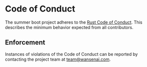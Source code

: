 # Code of Conduct

The summer boot project adheres to the [Rust Code of Conduct](https://www.rust-lang.org/policies/code-of-conduct). This describes the minimum behavior expected from all contributors.

## Enforcement

Instances of violations of the Code of Conduct can be reported by contacting the project team at [team@wansenai.com](mailto:team@wansenai.com).
